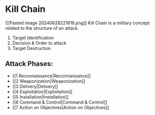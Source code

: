 # Kill Chain

![[Pasted image 20240628221619.png]]
Kill Chain is a military concept related to the structure of an attack.

1. Target Identification
2. Decision & Order to attack
3. Target Destruction

## Attack Phases:

- [[1 Reconnaissance|Reconnaissance]]
- [[2 Weaponization|Weaponization]]
- [[3 Delivery|Delivery]]
- [[4 Exploitation|Exploitation]]
- [[5 Installation|Installation]]
- [[6 Command & Control|Command & Control]]
- [[7 Action on Objectives|Action on Objectives]]